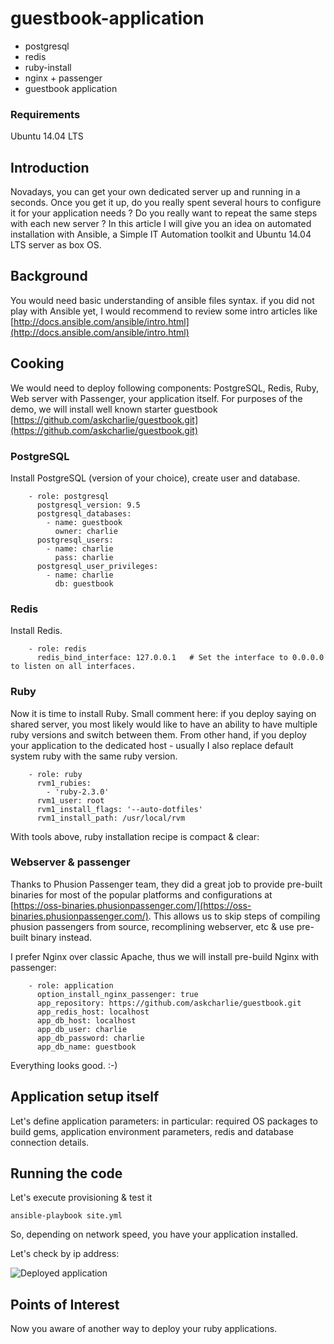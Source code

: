 guestbook-application
=========

* postgresql
* redis
* ruby-install
* nginx + passenger
* guestbook application

### Requirements

Ubuntu 14.04 LTS

## Introduction

Novadays, you can get your own dedicated server up and running in a seconds. Once you get it up, do you really spent several hours to configure it for your application needs ?  Do you really want to repeat the same steps with each new server ?  In this article I will give you an idea on automated installation with Ansible, a Simple IT Automation toolkit and Ubuntu 14.04 LTS server as box OS.

## Background

You would need basic understanding of ansible files syntax. if you did not play with Ansible yet, I would recommend to review some intro articles like [http://docs.ansible.com/ansible/intro.html](http://docs.ansible.com/ansible/intro.html)

## Cooking

We would need to deploy following components:   PostgreSQL, Redis, Ruby, Web server with Passenger, your application itself. For purposes of the demo, we will install well known starter guestbook [https://github.com/askcharlie/guestbook.git](https://github.com/askcharlie/guestbook.git)

### PostgreSQL

Install PostgreSQL (version of your choice), create user and database.

```
    - role: postgresql
      postgresql_version: 9.5
      postgresql_databases:
        - name: guestbook
          owner: charlie
      postgresql_users:
        - name: charlie
          pass: charlie
      postgresql_user_privileges:
        - name: charlie
          db: guestbook
```


### Redis

Install Redis.

```
    - role: redis
      redis_bind_interface: 127.0.0.1   # Set the interface to 0.0.0.0 to listen on all interfaces.
```

### Ruby

Now it is time to install Ruby.  Small comment here: if you deploy saying on shared server, you most likely would like to have an ability to have multiple ruby versions and switch between them. From other hand, if you deploy your application to the dedicated host - usually I also replace default system ruby with the same ruby version.

```
    - role: ruby
      rvm1_rubies: 
        - 'ruby-2.3.0'
      rvm1_user: root
      rvm1_install_flags: '--auto-dotfiles'
      rvm1_install_path: /usr/local/rvm
```

With tools above, ruby installation recipe is compact & clear:

### Webserver & passenger

Thanks to Phusion Passenger team, they did a great job to provide pre-built binaries for most of the popular platforms and configurations at [https://oss-binaries.phusionpassenger.com/](https://oss-binaries.phusionpassenger.com/). This allows us to skip steps of compiling phusion passengers from source, recomplining  webserver, etc  & use pre-built binary instead.

I prefer Nginx over classic Apache, thus we will install pre-build Nginx with passenger:

```
    - role: application
      option_install_nginx_passenger: true
      app_repository: https://github.com/askcharlie/guestbook.git
      app_redis_host: localhost
      app_db_host: localhost
      app_db_user: charlie
      app_db_password: charlie
      app_db_name: guestbook
```

Everything looks good. :-)

## Application setup itself

Let's define application parameters: in particular: required OS packages to build gems, application environment parameters, redis and database connection details.

## Running the code

Let's execute provisioning & test it

```
ansible-playbook site.yml
```

So, depending on network speed, you have your application installed.

Let's check by ip address:

![Deployed application](https://raw.githubusercontent.com/ravibhure/guestbook/master/guestbook.png)

## Points of Interest

Now you aware of another way to deploy your ruby applications.
